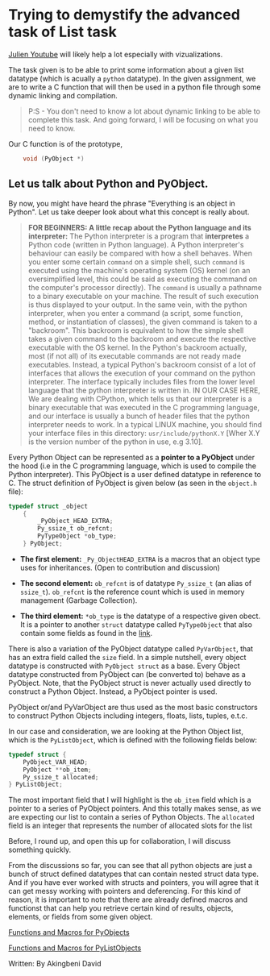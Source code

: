 # Trying to demystify the advanced task of List task

[Julien Youtube](https://www.youtube.com/watch?v=4JihuTAOaMI) will likely help a lot especially with vizualizations.

The task given is to be able to print some information about a given list datatype (which is acually a `python` datatype). In the given assignment, we are to write a C function that will then be used in a python file through some dynamic linking and compilation.
> P:S - You don't need to know a lot about dynamic linking to be able to complete this task. And going forward, I will be focusing on what you need to know.

Our C function is of the prototype, 

```C
    void (PyObject *)
```

## Let us talk about Python and PyObject.
By now, you might have heard the phrase "Everything is an object in Python".
Let us take deeper look about what this concept is really about. 

> **FOR BEGINNERS: A little recap about the Python language and its interpreter:**
	The Python interpreter is a program that **interpretes** a 
	Python code (written in Python language).
	A Python interpreter's behaviour can easily be compared 
	with how a shell behaves.
	When you enter some certain `command` on a simple shell, such `command` 
	is executed using the machine's
	operating system (OS) kernel (on an oversimplified level, this could be said
	as executing the command on the
	computer's processor directly). 
	The `command` is usually a pathname to a binary executable on your machine. 
	The result of such execution is thus displayed to your output.
	In the same vein, with the python interpreter, 
	when you enter a command (a script, some function,
	method, or instantiation of classes), the given command is taken to a "backroom". 
	This backroom is equivalent to how the simple shell takes a given command to the
	backroom and execute the respective executable with the OS kernel.
	In the Python's backroom actually, most (if not all) of its 
	executable commands are not ready made executables.
	Instead, a typical Python's backroom consist of a lot of interfaces 
	that allows the execution of your command 
	on the python interpreter. The interface typically includes files from 
	the lower level language that the 
	python interpreter is written in.
	IN OUR CASE HERE, We are dealing with CPython, 
	which tells us that our interpreter is
	a binary executable that was executed in the 
	C programming language, and our interface is usually a bunch of header 
	files that the python interpreter needs to work.
	In a typical LINUX  machine, you should find your interface files in this directory: 
	`usr/include/pythonX.Y` [Wher X.Y is the version number of the python in use, e.g 3.10].



Every Python Object can be represented as a **pointer to a PyObject** 
under the hood (i.e in the C programming language, which is used to compile the Python interpreter). 
This PyObject is a user defined datatype in reference to C. 
The struct definition of PyObject is given below (as seen in the `object.h` file):
		


```C 
typedef struct _object 
	{
		_PyObject_HEAD_EXTRA; 
		Py_ssize_t ob_refcnt;
		PyTypeObject *ob_type;
	} PyObject;
```


- **The first element:** `_Py_ObjectHEAD_EXTRA` is a macros that an 
object type uses for inheritances. (Open to contribution and discussion)

- **The second element:** `ob_refcnt` is of datatype `Py_ssize_t` (an alias of `ssize_t`).
`ob_refcnt` is the reference count which is used in memory management (Garbage Collection).

- **The third element:** `*ob_type` is the datatype of a respective given obect. 
It is a pointer to another `struct` datatype called `PyTypeObject` that also contain some fields 
as found in the [link](https://docs.python.org/3/c-api/typeobj.html).

There is also a variation of the PyObject datatype called `PyVarObject`, 
that has an extra field called the `size` field. 
In a simple nutshell, every object datatype is constructed 
with `PyObject struct` as a base. 
Every Object datatype constructed from PyObject 
can (be converted to) behave as a PyObject.
Note, that the PyObject struct is never actually used directly 
to construct a Python Object. Instead, a PyObject pointer is used.

PyObject or/and PyVarObject are thus used as the most basic 
constructors to construct
Python Objects including integers, floats, lists, tuples, e.t.c.

In our case and consideration, we are looking at the Python Object list, 
which is the `PyListObject`, which is defined with the following fields below:


```C 
typedef struct {
	PyObject_VAR_HEAD;
	PyObject **ob_item;
	Py_ssize_t allocated;
} PyListObject;
```

The most important field that I will highlight is the `ob_item` field which is a pointer to a series of PyObject pointers. 
And this totally makes sense, as we are expecting our list to contain a series of Python Objects. 
The `allocated` field is an integer that represents the number of allocated slots for the list 

Before, I round up, and open this up for collaboration, I will discuss something quickly.

From the discussions so far, you can see that all python objects are just a bunch of struct defined datatypes 
that can contain nested struct data type. And if you have ever worked with structs and pointers,
you will agree that it can get messy working with pointers and deferencing. For this kind of reason, 
it is important to note that there are already defined macros and functionst that can help you retrieve certain kind of results, 
objects, elements, or fields from some given object.

[Functions and Macros for PyObjects](https://docs.python.org/3.4/c-api/structures.html)

[Functions and Macros for PyListObjects](https://docs.python.org/3.4/c-api/list.html)

Written: By Akingbeni David


